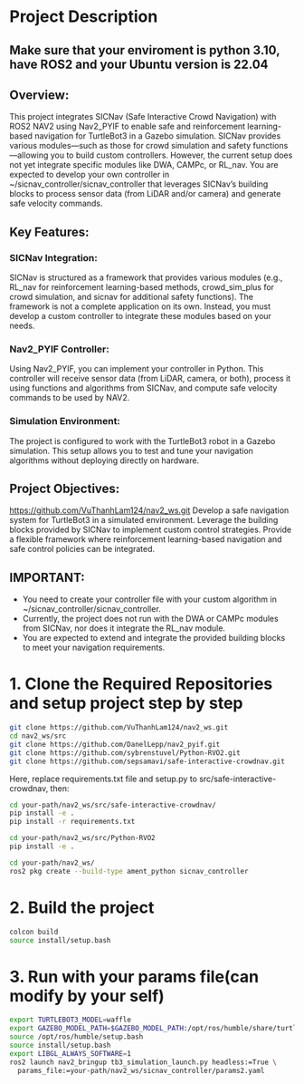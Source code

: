 # Project Description
## Make sure that your enviroment is python 3.10, have ROS2 and your Ubuntu version is 22.04
## Overview:
This project integrates SICNav (Safe Interactive Crowd Navigation) with ROS2 NAV2 using Nav2_PYIF to enable safe and reinforcement learning-based navigation for TurtleBot3 in a Gazebo simulation. SICNav provides various modules—such as those for crowd simulation and safety functions—allowing you to build custom controllers. However, the current setup does not yet integrate specific modules like DWA, CAMPc, or RL_nav. You are expected to develop your own controller in ~/sicnav_controller/sicnav_controller that leverages SICNav’s building blocks to process sensor data (from LiDAR and/or camera) and generate safe velocity commands.

## Key Features:

### SICNav Integration:
SICNav is structured as a framework that provides various modules (e.g., RL_nav for reinforcement learning-based methods, crowd_sim_plus for crowd simulation, and sicnav for additional safety functions). The framework is not a complete application on its own. Instead, you must develop a custom controller to integrate these modules based on your needs.

### Nav2_PYIF Controller:
Using Nav2_PYIF, you can implement your controller in Python. This controller will receive sensor data (from LiDAR, camera, or both), process it using functions and algorithms from SICNav, and compute safe velocity commands to be used by NAV2.

### Simulation Environment:
The project is configured to work with the TurtleBot3 robot in a Gazebo simulation. This setup allows you to test and tune your navigation algorithms without deploying directly on hardware.

## Project Objectives:
https://github.com/VuThanhLam124/nav2_ws.git
Develop a safe navigation system for TurtleBot3 in a simulated environment.
Leverage the building blocks provided by SICNav to implement custom control strategies.
Provide a flexible framework where reinforcement learning-based navigation and safe control policies can be integrated.

## IMPORTANT:
- You need to create your controller file with your custom algorithm in ~/sicnav_controller/sicnav_controller.
- Currently, the project does not run with the DWA or CAMPc modules from SICNav, nor does it integrate the RL_nav module.
- You are expected to extend and integrate the provided building blocks to meet your navigation requirements.


# 1. Clone the Required Repositories and setup project step by step
```bash
git clone https://github.com/VuThanhLam124/nav2_ws.git
cd nav2_ws/src
git clone https://github.com/DanelLepp/nav2_pyif.git
git clone https://github.com/sybrenstuvel/Python-RVO2.git
git clone https://github.com/sepsamavi/safe-interactive-crowdnav.git
```
Here, replace requirements.txt file and setup.py to src/safe-interactive-crowdnav, then:
```bash
cd your-path/nav2_ws/src/safe-interactive-crowdnav/
pip install -e .
pip install -r requirements.txt
```
```bash
cd your-path/nav2_ws/src/Python-RVO2
pip install -e .
```
```bash
cd your-path/nav2_ws/
ros2 pkg create --build-type ament_python sicnav_controller
```
# 2. Build the project
```bash
colcon build
source install/setup.bash
```
# 3. Run with your params file(can modify by your self)
```bash
export TURTLEBOT3_MODEL=waffle
export GAZEBO_MODEL_PATH=$GAZEBO_MODEL_PATH:/opt/ros/humble/share/turtlebot3_gazebo/models
source /opt/ros/humble/setup.bash
source install/setup.bash
export LIBGL_ALWAYS_SOFTWARE=1
ros2 launch nav2_bringup tb3_simulation_launch.py headless:=True \
  params_file:=your-path/nav2_ws/sicnav_controller/params2.yaml
```
